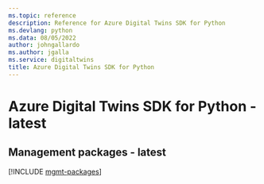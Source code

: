 ```yaml
---
ms.topic: reference
description: Reference for Azure Digital Twins SDK for Python
ms.devlang: python
ms.data: 08/05/2022
author: johngallardo
ms.author: jgalla
ms.service: digitaltwins
title: Azure Digital Twins SDK for Python
---
```

# Azure Digital Twins SDK for Python - latest

## Management packages - latest
[!INCLUDE [mgmt-packages](digital-twins-mgmt-index.md)]